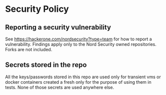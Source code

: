 # Security Policy

## Reporting a security vulnerability

See <https://hackerone.com/nordsecurity?type=team> for how to report a vulnerability.
Findings apply only to the Nord Security owned repositories.
Forks are not included.

## Secrets stored in the repo

All the keys/passwords stored in this repo are used only for transient vms or docker
containers created a fresh only for the purpose of using them in tests. None of
those secrets are used anywhere else.

